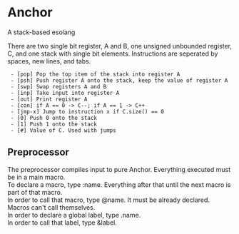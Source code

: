 # Anchor
A stack-based esolang

There are two single bit register, A and B, one unsigned unbounded register, C, and one stack with single bit elements. Instructions are seperated by spaces, new lines, and tabs. 
```
 - [pop] Pop the top item of the stack into register A
 - [psh] Push register A onto the stack, keep the value of register A
 - [swp] Swap registers A and B
 - [inp] Take input into register A
 - [out] Print register A
 - [con] if A == 0 -> C--; if A == 1 -> C++
 - [jmp-x] Jump to instruction x if C.size() == 0
 - [0] Push 0 onto the stack
 - [1] Push 1 onto the stack
 - [#] Value of C. Used with jumps
```
## Preprocessor
The preprocessor compiles input to pure Anchor. Everything executed must be in a main macro.  
To declare a macro, type :name. Everything after that until the next macro is part of that macro.  
In order to call that macro, type @name. It must be already declared. Macros can't call themselves.  
In order to declare a global label, type .name.  
In order to call that label, type &label.  
